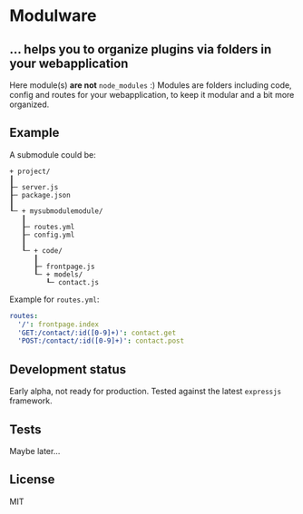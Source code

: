 # Modulware
## … helps you to organize plugins via folders in your webapplication

Here module(s) **are not** `node_modules` :) Modules are folders including code, config and routes for your webapplication, to keep it modular and a bit more organized.

## Example

A submodule could be:

```
+ project/
┃
┠─ server.js
┠─ package.json
┃
┖─ + mysubmodulemodule/
   ┃
   ┠─ routes.yml
   ┠─ config.yml
   ┃
   ┖─ + code/
      ┃
      ┠─ frontpage.js
      ┖─ + models/
         ┖─ contact.js
```

Example for `routes.yml`:

```yaml
routes:
  '/': frontpage.index
  'GET:/contact/:id([0-9]+)': contact.get
  'POST:/contact/:id([0-9]+)': contact.post
```

## Development status

Early alpha, not ready for production. Tested against the latest `expressjs` framework.

## Tests

Maybe later…

## License

MIT


